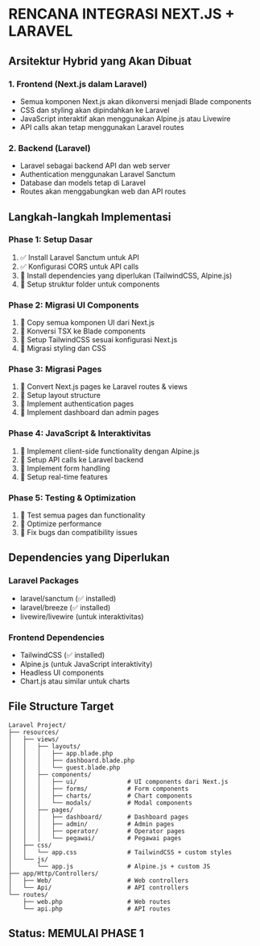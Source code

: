 # RENCANA INTEGRASI NEXT.JS + LARAVEL

## Arsitektur Hybrid yang Akan Dibuat

### 1. Frontend (Next.js dalam Laravel)
- Semua komponen Next.js akan dikonversi menjadi Blade components
- CSS dan styling akan dipindahkan ke Laravel
- JavaScript interaktif akan menggunakan Alpine.js atau Livewire
- API calls akan tetap menggunakan Laravel routes

### 2. Backend (Laravel)
- Laravel sebagai backend API dan web server
- Authentication menggunakan Laravel Sanctum
- Database dan models tetap di Laravel
- Routes akan menggabungkan web dan API routes

## Langkah-langkah Implementasi

### Phase 1: Setup Dasar
1. ✅ Install Laravel Sanctum untuk API
2. ✅ Konfigurasi CORS untuk API calls
3. 🔄 Install dependencies yang diperlukan (TailwindCSS, Alpine.js)
4. 🔄 Setup struktur folder untuk components

### Phase 2: Migrasi UI Components
1. 🔄 Copy semua komponen UI dari Next.js
2. 🔄 Konversi TSX ke Blade components
3. 🔄 Setup TailwindCSS sesuai konfigurasi Next.js
4. 🔄 Migrasi styling dan CSS

### Phase 3: Migrasi Pages
1. 🔄 Convert Next.js pages ke Laravel routes & views
2. 🔄 Setup layout structure
3. 🔄 Implement authentication pages
4. 🔄 Implement dashboard dan admin pages

### Phase 4: JavaScript & Interaktivitas
1. 🔄 Implement client-side functionality dengan Alpine.js
2. 🔄 Setup API calls ke Laravel backend
3. 🔄 Implement form handling
4. 🔄 Setup real-time features

### Phase 5: Testing & Optimization
1. 🔄 Test semua pages dan functionality
2. 🔄 Optimize performance
3. 🔄 Fix bugs dan compatibility issues

## Dependencies yang Diperlukan

### Laravel Packages
- laravel/sanctum (✅ installed)
- laravel/breeze (✅ installed) 
- livewire/livewire (untuk interaktivitas)

### Frontend Dependencies
- TailwindCSS (✅ installed)
- Alpine.js (untuk JavaScript interaktivity)
- Headless UI components
- Chart.js atau similar untuk charts

## File Structure Target

```
Laravel Project/
├── resources/
│   ├── views/
│   │   ├── layouts/
│   │   │   ├── app.blade.php
│   │   │   ├── dashboard.blade.php
│   │   │   └── guest.blade.php
│   │   ├── components/
│   │   │   ├── ui/              # UI components dari Next.js
│   │   │   ├── forms/           # Form components
│   │   │   ├── charts/          # Chart components
│   │   │   └── modals/          # Modal components
│   │   ├── pages/
│   │   │   ├── dashboard/       # Dashboard pages
│   │   │   ├── admin/           # Admin pages
│   │   │   ├── operator/        # Operator pages
│   │   │   └── pegawai/         # Pegawai pages
│   ├── css/
│   │   └── app.css              # TailwindCSS + custom styles
│   └── js/
│       └── app.js               # Alpine.js + custom JS
├── app/Http/Controllers/
│   ├── Web/                     # Web controllers
│   └── Api/                     # API controllers
└── routes/
    ├── web.php                  # Web routes
    └── api.php                  # API routes
```

## Status: MEMULAI PHASE 1
